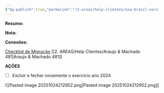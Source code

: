 ```yaml
---
{"dg-publish":true,"permalink":"/2-areas/help-clientes/asa-brasil-servicos-ltda-479-480/","dgPassFrontmatter":true,"created":"2025-06-13T15:09:17.397-03:00","updated":"2025-10-24T21:38:24.290-03:00"}
---
```




**Resumo:**






**Nota:**


**Conexões:**


[Checklist de Migração](https://docs.google.com/spreadsheets/d/1PsC9tTBg69L-Wb3sRVUqyVGBUZpRLiGikqUG1iiRdwE/edit?gid=1978312704#gid=1978312704)
[[2. AREAS/Help Clientes/Araujo & Machado 481\|Araujo & Machado 481]]



**AÇÕES**

- [ ] Excluir e fechar novamente o exercicio ano 2024

![[Pasted image 20251024212952.png\|Pasted image 20251024212952.png]]